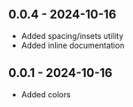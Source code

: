 ## 0.0.4 - 2024-10-16

* Added spacing/insets utility
* Added inline documentation

## 0.0.1 - 2024-10-16

* Added colors
